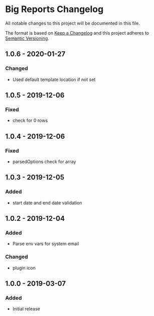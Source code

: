 # Big Reports Changelog

All notable changes to this project will be documented in this file.

The format is based on [Keep a Changelog](http://keepachangelog.com/) and this project adheres to [Semantic Versioning](http://semver.org/).

## 1.0.6 - 2020-01-27

### Changed

-   Used default template location if not set

## 1.0.5 - 2019-12-06

### Fixed

-   check for 0 rows

## 1.0.4 - 2019-12-06

### Fixed

-   parsedOptions check for array

## 1.0.3 - 2019-12-05

### Added

-   start date and end date validation

## 1.0.2 - 2019-12-04

### Added

-   Parse env vars for system email

### Changed

-   plugin icon

## 1.0.0 - 2019-03-07

### Added

-   Initial release
